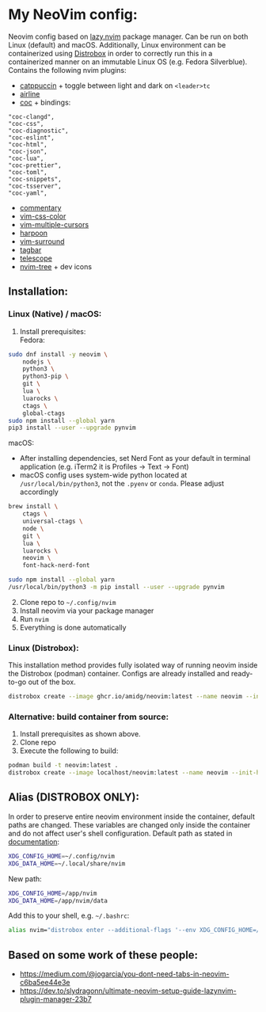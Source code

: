 # My NeoVim config:
Neovim config based on [lazy.nvim](https://github.com/folke/lazy.nvim) package manager. Can be run on both Linux (default) and macOS. Additionally, Linux environment can be containerized using [Distrobox](https://github.com/89luca89/distrobox) in order to correctly run this in a containerized manner on an immutable Linux OS (e.g. Fedora Silverblue). \
Contains the following nvim plugins:
- [catppuccin](https://github.com/catppuccin/nvim) + toggle between light and dark on `<leader>tc`
- [airline](https://github.com/vim-airline/vim-airline)
- [coc](https://github.com/neoclide/coc.nvim) + bindings:
```
"coc-clangd",
"coc-css",
"coc-diagnostic",
"coc-eslint",
"coc-html",
"coc-json",
"coc-lua",
"coc-prettier",
"coc-toml",
"coc-snippets",
"coc-tsserver",
"coc-yaml",
```
- [commentary](https://github.com/tpope/vim-commentary)
- [vim-css-color](https://github.com/ap/vim-css-color)
- [vim-multiple-cursors](https://github.com/terryma/vim-multiple-cursors)
- [harpoon](https://github.com/ThePrimeagen/harpoon)
- [vim-surround](https://github.com/tpope/vim-surround)
- [tagbar](https://github.com/preservim/tagbar)
- [telescope](https://github.com/nvim-telescope/telescope.nvim)
- [nvim-tree](https://github.com/nvim-tree) + dev icons

## Installation:
### Linux (Native) / macOS:
1. Install prerequisites: \
Fedora:
```bash
sudo dnf install -y neovim \
    nodejs \
    python3 \
    python3-pip \
    git \
    lua \
    luarocks \
    ctags \
    global-ctags
sudo npm install --global yarn
pip3 install --user --upgrade pynvim
```

macOS:
- After installing dependencies, set Nerd Font as your default in terminal application (e.g. iTerm2 it is Profiles -> Text -> Font)
- macOS config uses system-wide python located at `/usr/local/bin/python3`, not the `.pyenv` or `conda`. Please adjust accordingly
```zsh
brew install \
    ctags \
    universal-ctags \
    node \
    git \
    lua \
    luarocks \
    neovim \
    font-hack-nerd-font

sudo npm install --global yarn
/usr/local/bin/python3 -m pip install --user --upgrade pynvim
```
2. Clone repo to `~/.config/nvim`
3. Install neovim via your package manager
4. Run `nvim`
5. Everything is done automatically

### Linux (Distrobox):
This installation method provides fully isolated way of running neovim inside the Distrobox (podman) container. Configs are already installed and ready-to-go out of the box.
```bash
distrobox create --image ghcr.io/amidg/neovim:latest --name neovim --init-hooks "chmod 777 -R /app"
```

### Alternative: build container from source:
1. Install prerequisites as shown above.
2. Clone repo
3. Execute the following to build:
```bash
podman build -t neovim:latest .
distrobox create --image localhost/neovim:latest --name neovim --init-hooks "chmod 777 -R /app"
```

## Alias (DISTROBOX ONLY):
In order to preserve entire neovim environment inside the container, default paths are changed. These variables are changed only inside the container and do not affect user's shell configuration. Default path as stated in [documentation](https://neovim.io/doc/user/starting.html#_standard-paths):
```bash
XDG_CONFIG_HOME=~/.config/nvim
XDG_DATA_HOME=~/.local/share/nvim
```

New path:
```bash
XDG_CONFIG_HOME=/app/nvim
XDG_DATA_HOME=/app/nvim/data
```

Add this to your shell, e.g. `~/.bashrc`:
```bash
alias nvim="distrobox enter --additional-flags '--env XDG_CONFIG_HOME=/app/' --additional-flags '--env XDG_DATA_HOME=/app/data' neovim -- nvim"
```

## Based on some work of these people:
- https://medium.com/@jogarcia/you-dont-need-tabs-in-neovim-c6ba5ee44e3e
- https://dev.to/slydragonn/ultimate-neovim-setup-guide-lazynvim-plugin-manager-23b7
